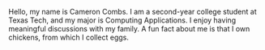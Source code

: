 Hello, my name is Cameron Combs. I am a second-year college student at Texas Tech, and my major is Computing Applications. I enjoy having meaningful discussions with my family. A fun fact about me is that I own chickens, from which I collect eggs.
